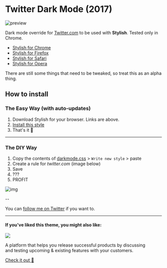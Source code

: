# Twitter Dark Mode (2017)
![preview](http://share.wojtek.im/vWZU+)

Dark mode override for [Twitter.com](https://twitter.com) to be used with **Stylish**. Tested only in Chrome.

- [Stylish for Chrome](https://chrome.google.com/webstore/detail/fjnbnpbmkenffdnngjfgmeleoegfcffe)
- [Stylish for Firefox](https://addons.mozilla.org/en-US/firefox/addon/stylish/?src=external-userstyleshome)
- [Stylish for Safari](http://sobolev.us/stylish/)
- [Stylish for Opera](https://addons.opera.com/extensions/details/stylish/)

There are still some things that need to be tweaked, so treat this as an alpha thing.


## How to install

### The Easy Way (with auto-updates)

1. Download Stylish for your browser. Links are above.
2. [Install this style](https://userstyles.org/styles/135366/twitter-dark-mode-2017)
3. That's it 🎉

----

### The DIY Way

1. Copy the contents of [darkmode.css](https://raw.githubusercontent.com/dubstrike/twitter-dark-mode/master/darkmode.css) > `Write new style` > paste
2. Create a rule for *twitter.com* (image below)
3. Save
4. ???
5. PROFIT

![img](http://share.wojtek.im/hJlU+)

--

You can [follow me on Twitter](https://twitter.com/dubstrike) if you want to.

----

#### If you've liked this theme, you might also like:

<a href="https://rayfeed.com">                                           
  <img src="https://static.rayfeed.xyz/rayfeed-logo-green-small.svg" /> 
</a>

A platform that helps you release successful products by discussing <br />and testing upcoming & existing features with your customers.

[Check it out 👀](https://rayfeed.com)

